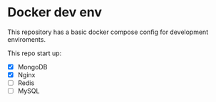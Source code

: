 # Docker dev env
This repository has a basic docker compose config for development enviroments.

This repo start up:
- [x] MongoDB
- [x] Nginx
- [ ] Redis
- [ ] MySQL
